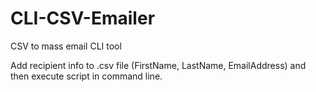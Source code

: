# CLI-CSV-Emailer
CSV to mass email CLI tool

Add recipient info to .csv file (FirstName, LastName, EmailAddress) and then execute script in command line.
